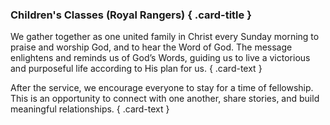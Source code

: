 ### Children's Classes (Royal Rangers) { .card-title }

We gather together as one united family in Christ every Sunday morning to praise
and worship God, and to hear the Word of God. The message enlightens and reminds
us of God’s Words, guiding us to live a victorious and purposeful life according
to His plan for us.
{ .card-text }

After the service, we encourage everyone to stay for a time of fellowship. This
is an opportunity to connect with one another, share stories, and build
meaningful relationships.
{ .card-text }
